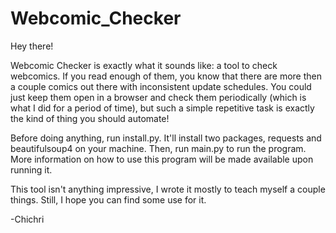 # Webcomic_Checker
Hey there!

Webcomic Checker is exactly what it sounds like: a tool to check webcomics. If you
read enough of them, you know that there are more then a couple comics out there
with inconsistent update schedules. You could just keep them open in a browser and
check them periodically (which is what I did for a period of time), but such a
simple repetitive task is exactly the kind of thing you should automate!

Before doing anything, run install.py. It'll install two packages, requests and
beautifulsoup4 on your machine. Then, run main.py to run the program.
More information on how to use this program will be made available upon running it.

This tool isn't anything impressive, I wrote it mostly to teach myself a couple
things. Still, I hope you can find some use for it.

-Chichri 
